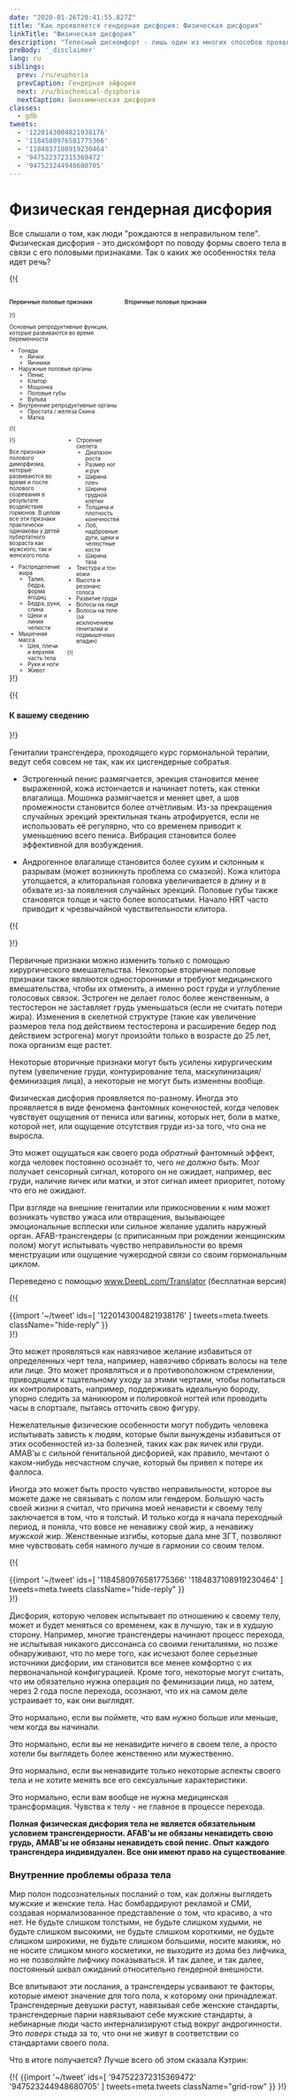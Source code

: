 ```yaml
---
date: "2020-01-26T20:41:55.827Z"
title: "Как проявляется гендерная дисфория: Физическая дисфория"
linkTitle: "Физическая дисфория"
description: "Телесный дискомфорт - лишь один из многих способов проявления гендерной дисфории."
preBody: '_disclaimer'
lang: ru
siblings:
  prev: /ru/euphoria
  prevCaption: Гендерная эйфория
  next: /ru/biochemical-dysphoria
  nextCaption: Биохимическая дисфория
classes:
  - gdb
tweets:
  - '1220143004821938176'
  - '1184580976581775366'
  - '1184837108919230464'
  - '947522372315369472'
  - '947523244948680705'
---
```


# Физическая гендерная дисфория

Все слышали о том, как люди "рождаются в неправильном теле". Физическая дисфория - это дискомфорт по поводу формы своего тела в связи с его половыми признаками. Так о каких же особенностях тела идет речь?

{!{
<style>

.fact-grid h4 { font-weight: 600;grid-row: 1; }

.fact-grid li {break-inside: avoid;}

@media (min-width: 500px) {
  .fact-grid {
    display: grid;
    grid-template-columns: 1fr 2fr;
    grid-template-rows: min-content 1fr;
    grid-column-gap: 1em;
    font-size: 0.7em;
  }

  .fact-grid .two-col { column-count: 2; }
}

</style>
<div class="fact-grid ">
  <h4>Первичные половые признаки</h4>
  <div>
}!}

Основные репродуктивные функции, которые развиваются во время беременности

- Гонады
  - Яички
  - Яичники
- Наружные половые органы
  - Пенис
  - Клитор
  - Мошонка
  - Половые губы
  - Вульва
- Внутренние репродуктивные органы
  - Простата / железа Скина
  - Матка


{!{ </div>  <h4>Вторичные половые признаки</h4>
<div class="two-col"> }!}

Все признаки полового диморфизма, которые развиваются во время и после полового созревания в результате воздействия гормонов. В целом все эти признаки практически одинаковы у детей пубертатного возраста как мужского, так и женского пола.

- Распределение жира
  - Талия, бедра, форма ягодиц
  - Бедра, руки, спина
  - Щеки и линия челюсти
- Мышечная масса
  - Шея, плечи и верхняя часть тела
  - Руки и ноги
  - Живот
- Строение скелета
  - Диапазон роста
  - Размер ног и рук
  - Ширина плеч
  - Ширина грудной клетки
  - Толщина и плотность конечностей
  - Лоб, надбровные дуги, щеки и челюстные кости
  - Ширина таза
- Текстура и тон кожи
- Высота и резонанс голоса
- Развитие груди
- Волосы на лице
- Волосы на теле (за исключением гениталий и подмышечных впадин)


{!{ </div></div> }!}

{!{ <div class="gutter"><div class="card"><div class="card-body"><h4 class="card-title">К вашему сведению</h4> }!}

Гениталии трансгендера, проходящего курс гормональной терапии, ведут себя совсем не так, как их цисгендерные собратья.

- Эстрогенный пенис размягчается, эрекция становится менее выраженной, кожа истончается и начинает потеть, как стенки влагалища. Мошонка размягчается и меняет цвет, а шов промежности становится более отчётливым. Из-за прекращения случайных эрекций эректильная ткань атрофируется, если не использовать её регулярно, что со временем приводит к уменьшению всего пениса. Вибрация становится более эффективной для возбуждения.

- Андрогенное влагалище становится более сухим и склонным к разрывам (может возникнуть проблема со смазкой). Кожа клитора утолщается, а клиторальная головка увеличивается в длину и в обхвате из-за появления случайных эрекций. Половые губы также становятся толще и часто более волосатыми. Начало HRT часто приводит к чрезвычайной чувствительности клитора.

{!{ </div></div></div> }!}

Первичные признаки можно изменить только с помощью хирургического вмешательства. Некоторые вторичные половые признаки также являются односторонними и требуют медицинского вмешательства, чтобы их отменить, а именно рост груди и углубление голосовых связок. Эстроген не делает голос более женственным, а тестостерон не заставляет грудь уменьшаться (если не считать потери жира). Изменения в скелетной структуре (такие как увеличение размеров тела под действием тестостерона и расширение бедер под действием эстрогена) могут произойти только в возрасте до 25 лет, пока организм еще растет.

Некоторые вторичные признаки могут быть усилены хирургическим путем (увеличение груди, контурирование тела, маскулинизация/феминизация лица), а некоторые не могут быть изменены вообще.

Физическая дисфория проявляется по-разному. Иногда это проявляется в виде феномена фантомных конечностей, когда человек чувствует ощущения от пениса или вагины, которых нет, боли в матке, которой нет, или ощущение отсутствия груди из-за того, что она не выросла.

Это может ощущаться как своего рода *обратный* фантомный эффект, когда человек постоянно осознаёт то, чего *не должно* быть. Мозг получает сенсорный сигнал, которого он не ожидает, например, вес груди, наличие яичек или матки, и этот сигнал имеет приоритет, потому что его не ожидают.

При взгляде на внешние гениталии или прикосновении к ним может возникать чувство ужаса или отвращения, вызывающее эмоциональные всплески или сильное желание удалить наружный орган. AFAB-трансгендеры (с приписанным при рождении женщинским полом) могут испытывать чувство неправильности во время менструации или ощущение чужеродной связи со своим гормональным циклом.

Переведено с помощью www.DeepL.com/Translator (бесплатная версия)

{!{ <div class="gutter">{{import '~/tweet' ids=[
  '1220143004821938176'
] tweets=meta.tweets className="hide-reply" }}</div> }!}

Это может проявляться как навязчивое желание избавиться от определенных черт тела, например, навязчиво сбривать волосы на теле или лице. Это может проявляться и в противоположном стремлении, приводящем к тщательному уходу за этими чертами, чтобы попытаться их контролировать, например, поддерживать идеальную бороду, упорно следить за маникюром и полировкой ногтей или проводить часы в спортзале, пытаясь отточить свою фигуру.

Нежелательные физические особенности могут побудить человека испытывать зависть к людям, которые были вынуждены избавиться от этих особенностей из-за болезней, таких как рак яичек или груди. AMAB'ы с сильной генитальной дисфорией, как правило, мечтают о каком-нибудь несчастном случае, который бы привел к потере их фаллоса.

Иногда это может быть просто чувство неправильности, которое вы можете даже не связывать с полом или гендером. Большую часть своей жизни я считал, что причина моей ненависти к своему телу заключается в том, что я толстый. И только когда я начала переходный период, я поняла, что вовсе не ненавижу свой жир, а ненавижу *мужской* жир. Женственные изгибы, которые дала мне ЗГТ, позволяют мне чувствовать себя намного лучше в гармонии со своим телом.

{!{ <div class="gutter">{{import '~/tweet' ids=[
  '1184580976581775366'
  '1184837108919230464'
] tweets=meta.tweets className="hide-reply" }}</div> }!}

Дисфория, которую человек испытывает по отношению к своему телу, может и будет меняться со временем, как в лучшую, так и в худшую сторону. Например, многие трансгендеры начинают процесс перехода, не испытывая никакого диссонанса со своими гениталиями, но позже обнаруживают, что по мере того, как исчезают более серьезные источники дисфории, им становится все менее комфортно с их первоначальной конфигурацией. Кроме того, некоторые могут считать, что им обязательно нужна операция по феминизации лица, но затем, через 2 года после перехода, осознают, что их на самом деле устраивает то, как они выглядят.

Это нормально, если вы поймете, что вам нужно больше или меньше, чем когда вы начинали.

Это нормально, если вы не ненавидите ничего в своем теле, а просто хотели бы выглядеть более женственно или мужественно.

Это нормально, если вы ненавидите только некоторые аспекты своего тела и не хотите менять все его сексуальные характеристики.

Это нормально, если вам вообще не нужна медицинская трансформация. Чувства к телу - не главное в процессе перехода.

**Полная физическая дисфория тела не является обязательным условием трансгендерности. AFAB'ы не обязаны ненавидеть свою грудь, AMAB'ы не обязаны ненавидеть свой пенис. Опыт каждого трансгендера индивидуален. Все они имеют право на существование**.

### Внутренние проблемы образа тела

Мир полон подсознательных посланий о том, как должны выглядеть мужские и женские тела. Нас бомбардируют рекламой и СМИ, создавая нормализованное представление о том, что красиво, а что нет. Не будьте слишком толстыми, не будьте слишком худыми, не будьте слишком высокими, не будьте слишком короткими, не будьте слишком широкими, не будьте слишком большими, носите макияж, но не носите слишком много косметики, не выходите из дома без лифчика, но не позволяйте лифчику показываться. И так далее, и так далее, постоянный шквал ожиданий относительно гендерной внешности.

Все впитывают эти послания, а трансгендеры усваивают те факторы, которые имеют значение для того пола, к которому они принадлежат. Трансгендерные девушки растут, навязывая себе женские стандарты, трансгендерные парни навязывают себе мужские стандарты, а небинарные люди часто интернализируют стыд вокруг андрогинности. Это *поверх* стыда за то, что они не живут в соответствии со стандартами своего пола.

Что в итоге получается? Лучше всего об этом сказала Кэтрин:

{!{ {{import '~/tweet' ids=[
  '947522372315369472'
  '947523244948680705'
] tweets=meta.tweets className="grid-row" }} }!}
